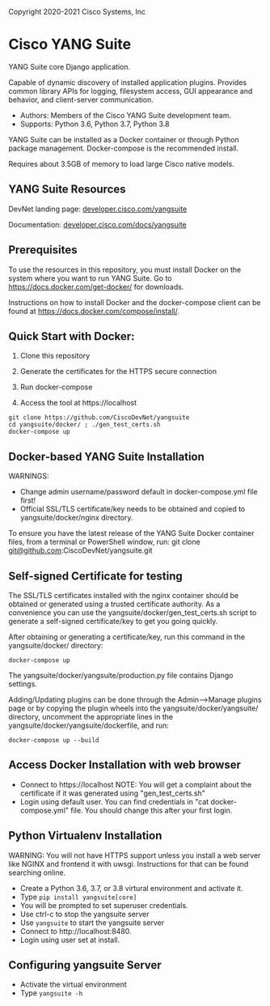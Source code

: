 Copyright 2020-2021 Cisco Systems, Inc

Cisco YANG Suite
==========

YANG Suite core Django application.

Capable of dynamic discovery of installed application plugins.
Provides common library APIs for logging, filesystem access,
GUI appearance and behavior, and client-server communication.

- Authors:  Members of the Cisco YANG Suite development team.
- Supports: Python 3.6, Python 3.7, Python 3.8

YANG Suite can be installed as a Docker container or through Python
package management.  Docker-compose is the recommended install.

Requires about 3.5GB of memory to load large Cisco native models.

## YANG Suite Resources

DevNet landing page: [developer.cisco.com/yangsuite](https://developer.cisco.com/yangsuite)

Documentation: [developer.cisco.com/docs/yangsuite](https://developer.cisco.com/docs/yangsuite)

## Prerequisites

To use the resources in this repository, you must install Docker on the system where you want to 
run YANG Suite. Go to https://docs.docker.com/get-docker/ for downloads. 

Instructions on how to install Docker and the docker-compose client can be found at https://docs.docker.com/compose/install/.

## Quick Start with Docker:

1. Clone this repository

2. Generate the certificates for the HTTPS secure connection

3. Run docker-compose

4. Access the tool at https://localhost

```
git clone https://github.com/CiscoDevNet/yangsuite
cd yangsuite/docker/ ; ./gen_test_certs.sh
docker-compose up
```

Docker-based YANG Suite Installation
------------------------------------

WARNINGS:
- Change admin username/password default in docker-compose.yml file first!
- Official SSL/TLS certificate/key needs to be obtained and copied to yangsuite/docker/nginx directory.

To ensure you have the latest release of the YANG Suite Docker container files,
from a terminal or PowerShell window, run: git clone git@github.com:CiscoDevNet/yangsuite.git

Self-signed Certificate for testing
-----------------------------------

The SSL/TLS certificates installed with the nginx container should be obtained or generated using a trusted
certificate authority.  As a convenience you can use the yangsuite/docker/gen_test_certs.sh script to
generate a self-signed certificate/key to get you going quickly.

After obtaining or generating a certificate/key, run this command in the yangsuite/docker/ directory:

    docker-compose up

The yangsuite/docker/yangsuite/production.py file contains Django settings.

Adding/Updating plugins can be done through the Admin-->Manage plugins page or by copying
the plugin wheels into the yangsuite/docker/yangsuite/ directory, uncomment the appropriate
lines in the yangsuite/docker/yangsuite/dockerfile, and run:

    docker-compose up --build

Access Docker Installation with web browser
-------------------------------------------

- Connect to https://localhost NOTE: You will get a complaint about the certificate if it was generated using "gen_test_certs.sh"
- Login using default user. You can find credentials in "cat docker-compose.yml" file. You should change this after your first login.

Python Virtualenv Installation
------------------------------

WARNING: You will not have HTTPS support unless you install a web server like NGINX and frontend it with uwsgi.
Instructions for that can be found searching online.

- Create a Python 3.6, 3.7, or 3.8 virtural environment and activate it.
- Type ``pip install yangsuite[core]``
- You will be prompted to set superuser credentials.
- Use ctrl-c to stop the yangsuite server
- Use ``yangsuite`` to start the yangsuite server
- Connect to http://localhost:8480.
- Login using user set at install.

Configuring yangsuite Server
----------------------------

- Activate the virtual environment
- Type ``yangsuite -h``
